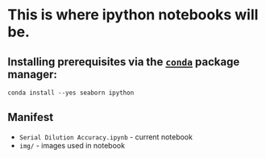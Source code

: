 # This is where ipython notebooks will be.

## Installing prerequisites via the [`conda`](http://conda.pydata.org) package manager:

```
conda install --yes seaborn ipython
```

## Manifest
* `Serial Dilution Accuracy.ipynb` - current notebook
* `img/` - images used in notebook
